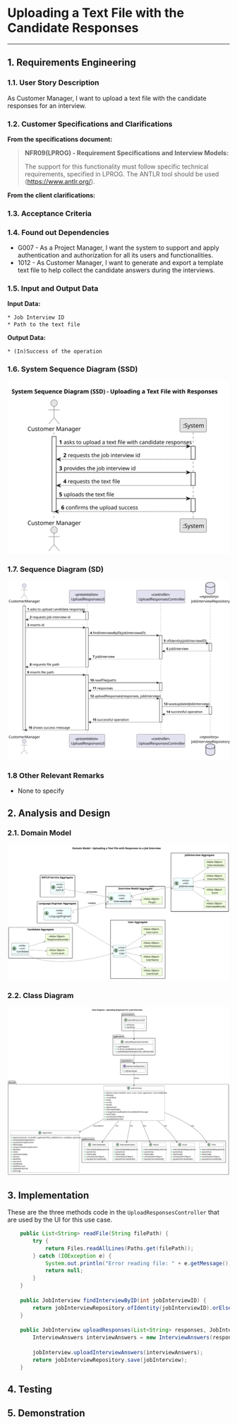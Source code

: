 # Uploading a Text File with the Candidate Responses

--------

## 1. Requirements Engineering

### 1.1. User Story Description

As Customer Manager, I want to upload a text file with the candidate responses for an interview.

### 1.2. Customer Specifications and Clarifications

**From the specifications document:**

> **NFR09(LPROG) - Requirement Specifications and Interview Models:**
> 
> The support for this functionality must follow specific technical requirements, 
specified in LPROG. The ANTLR tool should be used (https://www.antlr.org/).

**From the client clarifications:**

### 1.3. Acceptance Criteria

### 1.4. Found out Dependencies

* G007 - As a Project Manager, I want the system to support and apply authentication and authorization for all its users and functionalities.
* 1012 - As Customer Manager, I want to generate and export a template text file to help collect the candidate answers during the interviews.

### 1.5. Input and Output Data

**Input Data:**

    * Job Interview ID
    * Path to the text file

**Output Data:**

    * (In)Success of the operation

### 1.6. System Sequence Diagram (SSD)
![system-sequence-diagram.svg](system-sequence-diagram.svg)

### 1.7. Sequence Diagram (SD)
![sequence-diagram.svg](sequence-diagram.svg)

### 1.8 Other Relevant Remarks

*  None to specify 

## 2. Analysis and Design

### 2.1. Domain Model
![domain-model.svg](domain-model.svg)

### 2.2. Class Diagram
![class-diagram.svg](class-diagram.svg)

## 3. Implementation

These are the three methods code in the `UploadResponsesController` that are used by the UI for this use case.

```java
    public List<String> readFile(String filePath) {
        try {
            return Files.readAllLines(Paths.get(filePath));
        } catch (IOException e) {
            System.out.println("Error reading file: " + e.getMessage());
            return null;
        }
    }

    public JobInterview findInterviewByID(int jobInterviewID) {
        return jobInterviewRepository.ofIdentity(jobInterviewID).orElse(null);
    }

    public JobInterview uploadResponses(List<String> responses, JobInterview jobInterview) {
        InterviewAnswers interviewAnswers = new InterviewAnswers(responses);

        jobInterview.uploadInterviewAnswers(interviewAnswers);
        return jobInterviewRepository.save(jobInterview);
    }
```

## 4. Testing

## 5. Demonstration